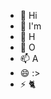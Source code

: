 - 👋 Hi
- 👀 I'm
- 🌱 H
- 💞️ O
- 📫 A
- 😄 :>
- ⚡ 🐈

<!---
chunhanhoa/chunhanhoa is a ✨ special ✨ repository because its `README.md` (this file) appears on your GitHub profile.
You can click the Preview link to take a look at your changes.
--->
